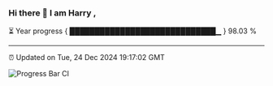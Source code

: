 ### Hi there 👋 I am Harry , 

⏳ Year progress { █████████████████████████████▁ } 98.03 %

---

⏰ Updated on Tue, 24 Dec 2024 19:17:02 GMT

![Progress Bar CI](https://github.com/duykhang68/duykhang68/workflows/Progress%20Bar%20CI/badge.svg)
